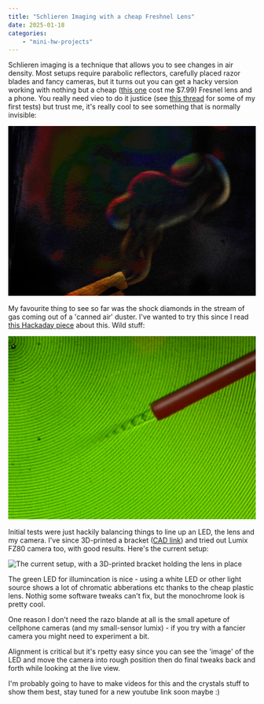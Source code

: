 ```yaml
---
title: "Schlieren Imaging with a cheap Freshnel Lens"
date: 2025-01-18
categories:
    - "mini-hw-projects"
---
```


Schlieren imaging is a technique that allows you to see changes in air density. Most setups require parabolic reflectors, carefully placed razor blades and fancy cameras, but it turns out you can get a hacky version working with nothing but a cheap ([this one](https://www.amazon.com/gp/product/B00IITFX02/ref=ppx_yo_dt_b_search_asin_title?ie=UTF8&th=1) cost me $7.99) Fresnel lens and a phone. You really need vieo to do it justice (see [this thread](https://x.com/johnowhitaker/status/1880467363881185445) for some of my first tests) but trust me, it's really cool to see something that is normally invisible:

![A lighter flame and surrounding turbulence. Still frame from a video processed to show the difference between one static frame and the rest, to highlight the effect.](images/sch1.png)

My favourite thing to see so far was the shock diamonds in the stream of gas coming out of a 'canned air' duster. I've wanted to try this since I read [this Hackaday piece](https://hackaday.com/2024/02/18/canned-air-is-unexpectedly-supersonic/) about this. Wild stuff:

![Shock diamonds in a stream of gas](images/sch2.png)

Initial tests were just hackily balancing things to line up an LED, the lens and my camera. I've since 3D-printed a bracket ([CAD link](https://cad.onshape.com/documents/ce126238a89f034cdb0b8e1f/w/934005ecead5a54ecd8e6407/e/09ada8d4f4095200976abf23)) and tried out Lumix FZ80 camera too, with good results. Here's the current setup:

![The current setup, with a 3D-printed bracket holding the lens in place](images/sch3.png)

The green LED for illumincation is nice - using a white LED or other light source shows a lot of chromatic abberations etc thanks to the cheap plastic lens. Nothig some software tweaks can't fix, but the monochrome look is pretty cool.

One reason I don't need the razo blande at all is the small apeture of cellphone cameras (and my small-sensor lumix) - if you try with a fancier camera you might need to experiment a bit. 

Alignment is critical but it's rpetty easy since you can see the 'image' of the LED and move the camera into rough position then do final tweaks back and forth while looking at the live view.

I'm probably going to have to make videos for this and the crystals stuff to show them best, stay tuned for a new youtube link soon maybe :)